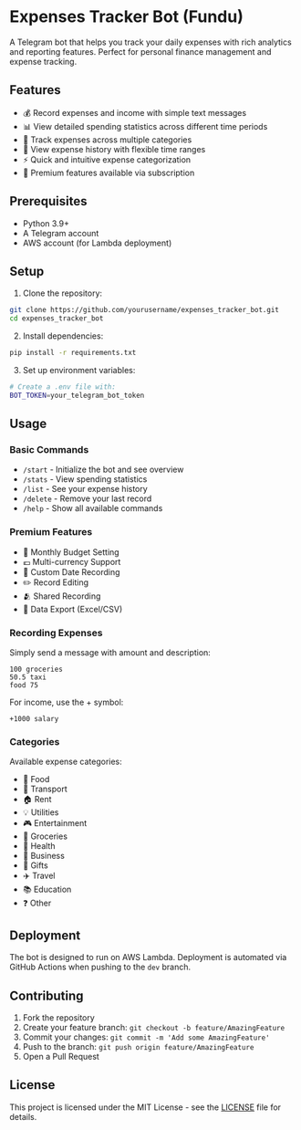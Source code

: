 # Expenses Tracker Bot (Fundu)

A Telegram bot that helps you track your daily expenses with rich analytics and reporting features. Perfect for personal finance management and expense tracking.

## Features

- 💰 Record expenses and income with simple text messages
- 📊 View detailed spending statistics across different time periods
- 📝 Track expenses across multiple categories
- 📆 View expense history with flexible time ranges
- ⚡️ Quick and intuitive expense categorization
- 💎 Premium features available via subscription

## Prerequisites

- Python 3.9+
- A Telegram account
- AWS account (for Lambda deployment)

## Setup

1. Clone the repository:
```bash
git clone https://github.com/yourusername/expenses_tracker_bot.git
cd expenses_tracker_bot
```

2. Install dependencies:
```bash
pip install -r requirements.txt
```

3. Set up environment variables:
```bash
# Create a .env file with:
BOT_TOKEN=your_telegram_bot_token
```

## Usage

### Basic Commands

- `/start` - Initialize the bot and see overview
- `/stats` - View spending statistics
- `/list` - See your expense history
- `/delete` - Remove your last record
- `/help` - Show all available commands

### Premium Features

- 👛 Monthly Budget Setting
- 💶 Multi-currency Support
- 📅 Custom Date Recording
- ✏️ Record Editing
- 🫂 Shared Recording
- 🧾 Data Export (Excel/CSV)

### Recording Expenses

Simply send a message with amount and description:
```
100 groceries
50.5 taxi
food 75
```

For income, use the + symbol:
```
+1000 salary
```

### Categories

Available expense categories:
- 🍔 Food
- 🚌 Transport
- 🏠 Rent
- 💡 Utilities
- 🎮 Entertainment
- 🛒 Groceries
- 💊 Health
- 💼 Business
- 🎁 Gifts
- ✈️ Travel
- 📚 Education
- ❓ Other

## Deployment

The bot is designed to run on AWS Lambda. Deployment is automated via GitHub Actions when pushing to the `dev` branch.

## Contributing

1. Fork the repository
2. Create your feature branch: `git checkout -b feature/AmazingFeature`
3. Commit your changes: `git commit -m 'Add some AmazingFeature'`
4. Push to the branch: `git push origin feature/AmazingFeature`
5. Open a Pull Request

## License

This project is licensed under the MIT License - see the [LICENSE](LICENSE) file for details.